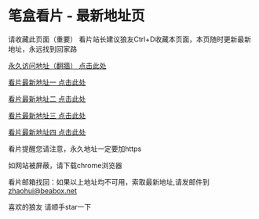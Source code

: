 # 笔盒看片 - 最新地址页

请收藏此页面（重要）
看片站长建议狼友Ctrl+D收藏本页面，本页随时更新最新地址，永远找到回家路

[永久访问地址（翻牆） 点击此处](https://beabox.net/)

[看片最新地址一 点击此处](https://2u6j9b5k8k6.shop)

[看片最新地址二 点击此处](https://2n9e2w3w6f5.shop)

[看片最新地址三 点击此处](https://2x8k1f1d2i7.shop)

[看片最新地址四 点击此处](https://2p1z0g7e0l7.shop)

看片提醒您请注意，永久地址一定要加https

如网站被屏蔽，请下载chrome浏览器

看片邮箱找回：如果以上地址均不可用，索取最新地址,请发邮件到 zhaohui@beabox.net

喜欢的狼友 请顺手star一下